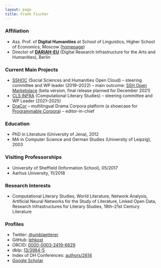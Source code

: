 ```yaml
---
layout: page
title: Frank Fischer
---
```


### Affiliation
* Ass. Prof. of **Digital Humanities** at School of Linguistics, Higher School of Economics, Moscow ([homepage](https://www.hse.ru/en/org/persons/182492735))
* Director of **[DARIAH-EU](https://www.dariah.eu/)** (Digital Research Infrastructure for the Arts and Humanities), Berlin

### Current Main Projects
* [SSHOC](https://www.sshopencloud.eu/) (Social Sciences and Humanities Open Cloud) – steering committee and WP leader (2019–2022) – main outcome: [SSH Open Marketplace](https://marketplace.sshopencloud.eu/) (beta version, final release planned for December 2021)
* [CLS INFRA](https://clsinfra.io/) (Computational Literary Studies) – steering committee and WP Leader (2021–2025)
* [DraCor](https://dracor.org/) – multilingual Drama Corpora platform (a showcase for [Programmable Corpora](https://doi.org/10.5281/zenodo.4284002)) – editor-in-chief

### Education
* PhD in Literature (University of Jena), 2012
* MA in Computer Science and German Studies (University of Leipzig), 2003

### Visiting Professorships
* University of Sheffield (Information School), 05/2017
* Aarhus University, 11/2018

### Research Interests
* Computational Literary Studies, World Literature, Network Analysis, Artificial Neural Networks for the Study of Literature, Linked Open Data, Research Infrastructures for Literary Studies, 18th–21st Century Literature

### Profiles
* Twitter: [@umblaetterer](https://twitter.com/umblaetterer)
* GitHub: [lehkost](https://github.com/lehkost)
* ORCID: [0000-0003-2419-6629](https://orcid.org/0000-0003-2419-6629)
* dblp: [13/3984-5](https://dblp.org/pid/13/3984-5)
* Index of DH Conferences: [authors/2614](https://dh-abstracts.library.cmu.edu/authors/2614)
* [Google Scholar](https://scholar.google.com/citations?user=Rr4N3OwAAAAJ)
